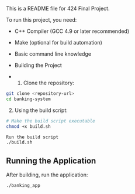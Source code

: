 This is a README file for 424 Final Project.

To run this project, you need:
- C++ Compiler (GCC 4.9 or later recommended)
- Make (optional for build automation)
- Basic command line knowledge

- Building the Project

- 1. Clone the repository:
```bash
git clone <repository-url>
cd banking-system
```
2. Using the build script:
```bash
# Make the build script executable
chmod +x build.sh

Run the build script
./build.sh
```

## Running the Application
After building, run the application:
```bash
./banking_app
```
